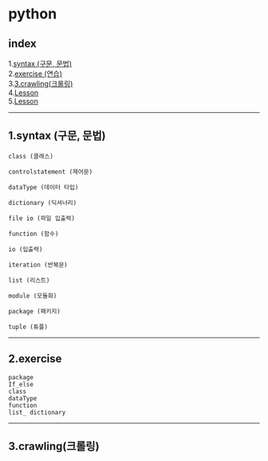 # **python**
## index
  1.[syntax (구문, 문법)](1.syntax (구문, 문법))<br>
  2.[exercise (연습)](2.exercise)<br>
  3.[3.crawling(크롤링)](3.crawling(크롤링))<br>
  4.[Lesson](Lesson)<br>
  5.[Lesson](Lesson)<br>

---
## 1.syntax (구문, 문법)

    class (클래스)

    controlstatement (제어문)

    dataType (데이터 타입)

    dictionary (딕셔너리)

    file io (파일 입출력)

    function (함수)

    io (입출력)

    iteration (반복문)

    list (리스트)

    module (모듈화)

    package (패키지)

    tuple (튜플)

---
## 2.exercise

    package
    If_else
    class
    dataType
    function
    list_ dictionary
---    
## 3.crawling(크롤링) 
